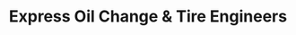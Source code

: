 ---
title: "Express Oil Change & Tire Engineers"
url: /kingsport/express-oil-change-und-tire-engineers/
shop: Reifen
---